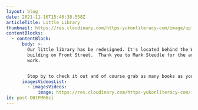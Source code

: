 ```yaml
---
layout: blog
date: 2021-11-16T15:46:38.558Z
articleTitle: Little Library
thumbnail: https://res.cloudinary.com/https-yukonliteracy-com/image/upload/q_35/v1648534070/little-library_d8pkbq.jpg
contentBlocks:
  - contentBlock:
      body: >-
        Our little library has be redesigned. It's located behind the Whitepass
        building on Front Street.  Thank you to Mark Steudle for the amazing art
        work. 


        Stop by to check it out and of course grab as many books as you like!
      imagesVideosList:
        - imagesVideos:
            image: https://res.cloudinary.com/https-yukonliteracy-com/image/upload/q_35/v1648534070/little-library_d8pkbq.jpg
id: post-O0tFM66ci
---
```

